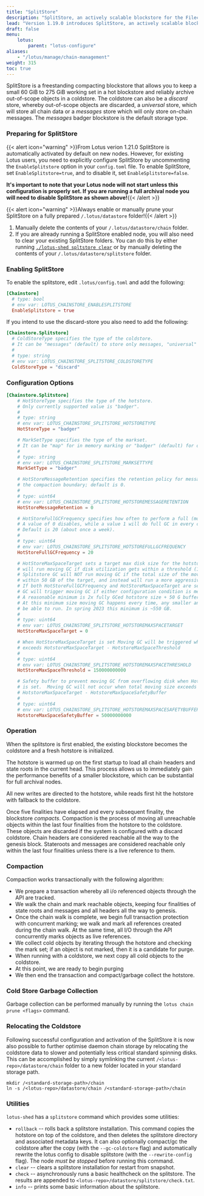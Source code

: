 ```yaml
---
title: "SplitStore"
description: "SplitStore, an actively scalable blockstore for the Filecoin chain which reduces the performance impact of large blockstores."
lead: "Version 1.19.0 introduces SplitStore, an actively scalable blockstore for the Filecoin chain which reduces the performance impact of large blockstores."
draft: false
menu:
    lotus:
        parent: "lotus-configure"
aliases:
    - "/lotus/manage/chain-management"
weight: 315
toc: true
---
```


SplitStore is a freestanding compacting blockstore that allows you to keep a small 60 GiB to 275 GiB working set in a hot blockstore and reliably archive out-of-scope objects in a coldstore. The coldstore can also be a _discard_ store, whereby out-of-scope objects are discarded, a _universal_ store, which will store all chain data or a  _messages_ store which will only store on-chain messages. The _messages_ badger blockstore is the default storage type.

### Preparing for SplitStore

{{< alert icon="warning" >}}From Lotus verion 1.21.0 SplitStore is automatically activated by default on new nodes. However, for existing Lotus users, you need to explicitly configure SplitStore by uncommenting the `EnableSplitstore` option in your `config.toml` file. To enable SplitStore, set `EnableSplitstore=true`, and to disable it, set `EnableSplitstore=false`.

**It's important to note that your Lotus node will not start unless this configuration is properly set. If you are running a full archival node you will need to disable SplitStore as shown above!**{{< /alert >}}

{{< alert icon="warning" >}}Always enable or manually prune your SplitStore on a fully prepared `/.lotus/datastore` folder!{{< /alert >}}

1. Manually delete the contents of your `/.lotus/datastore/chain` folder.	
2. If you are already running a SplitStore enabled node, you will also need to clear your existing SplitStore folders. You can do this by either running [`./lotus-shed spltstore clear`](https://lotus.filecoin.io/lotus/configure/splitstore/#utilities) or by manually deleting the contents of your `/.lotus/datastore/splitstore` folder.

### Enabling SplitStore 

To enable the splitstore, edit `.lotus/config.toml` and add the following:

```toml
[Chainstore]
  # type: bool
  # env var: LOTUS_CHAINSTORE_ENABLESPLITSTORE
  EnableSplitstore = true
```

If you intend to use the discard-store you also need to add the following:

```toml
[Chainstore.Splitstore]
  # ColdStoreType specifies the type of the coldstore.
  # It can be "messages" (default) to store only messages, "universal" to store all chain state or "discard" for discarding cold blocks.
  #
  # type: string
  # env var: LOTUS_CHAINSTORE_SPLITSTORE_COLDSTORETYPE
  ColdStoreType = "discard"
```

### Configuration Options

```toml
[Chainstore.Splitstore]
    # HotStoreType specifies the type of the hotstore.
    # Only currently supported value is "badger".
    #
    # type: string
    # env var: LOTUS_CHAINSTORE_SPLITSTORE_HOTSTORETYPE
    HotStoreType = "badger"

    # MarkSetType specifies the type of the markset.
    # It can be "map" for in memory marking or "badger" (default) for on-disk marking.
    #
    # type: string
    # env var: LOTUS_CHAINSTORE_SPLITSTORE_MARKSETTYPE
    MarkSetType = "badger"

    # HotStoreMessageRetention specifies the retention policy for messages, in finalities beyond
    # the compaction boundary; default is 0.
    #
    # type: uint64
    # env var: LOTUS_CHAINSTORE_SPLITSTORE_HOTSTOREMESSAGERETENTION
    HotStoreMessageRetention = 0

    # HotStoreFullGCFrequency specifies how often to perform a full (moving) GC on the hotstore.
    # A value of 0 disables, while a value 1 will do full GC in every compaction.
    # Default is 20 (about once a week).
    #
    # type: uint64
    # env var: LOTUS_CHAINSTORE_SPLITSTORE_HOTSTOREFULLGCFREQUENCY
    HotStoreFullGCFrequency = 20

    # HotStoreMaxSpaceTarget sets a target max disk size for the hotstore. Splitstore GC
    # will run moving GC if disk utilization gets within a threshold (150 GB) of the target.
    # Splitstore GC will NOT run moving GC if the total size of the move would get
    # within 50 GB of the target, and instead will run a more aggressive online GC.
    # If both HotStoreFullGCFrequency and HotStoreMaxSpaceTarget are set then splitstore
    # GC will trigger moving GC if either configuration condition is met.
    # A reasonable minimum is 2x fully GCed hotstore size + 50 G buffer.
    # At this minimum size moving GC happens every time, any smaller and moving GC won't
    # be able to run. In spring 2023 this minimum is ~550 GB.
    #
    # type: uint64
    # env var: LOTUS_CHAINSTORE_SPLITSTORE_HOTSTOREMAXSPACETARGET
    HotStoreMaxSpaceTarget = 0

    # When HotStoreMaxSpaceTarget is set Moving GC will be triggered when total moving size
    # exceeds HotstoreMaxSpaceTarget - HotstoreMaxSpaceThreshold
    #
    # type: uint64
    # env var: LOTUS_CHAINSTORE_SPLITSTORE_HOTSTOREMAXSPACETHRESHOLD
    HotStoreMaxSpaceThreshold = 150000000000

    # Safety buffer to prevent moving GC from overflowing disk when HotStoreMaxSpaceTarget
    # is set.  Moving GC will not occur when total moving size exceeds
    # HotstoreMaxSpaceTarget - HotstoreMaxSpaceSafetyBuffer
    #
    # type: uint64
    # env var: LOTUS_CHAINSTORE_SPLITSTORE_HOTSTOREMAXSPACESAFETYBUFFER
    HotstoreMaxSpaceSafetyBuffer = 50000000000
  ```

### Operation

When the splitstore is first enabled, the existing blockstore becomes the coldstore and a fresh hotstore is initialized.

The hotstore is warmed up on the first startup to load all chain headers and state roots in the current head. This process allows us to immediately gain the performance benefits of a smaller blockstore, which can be substantial for full archival nodes.

All new writes are directed to the hotstore, while reads first hit the hotstore with fallback to the coldstore.

Once five finalities have elapsed and every subsequent finality, the blockstore _compacts_. Compaction is the process of moving all unreachable objects within the last four finalities from the hotstore to the coldstore. These objects are discarded if the system is configured with a discard coldstore. Chain headers are considered reachable all the way to the genesis block. Stateroots and messages are considered reachable only within the last four finalities unless there is a live reference to them.

### Compaction

Compaction works transactionally with the following algorithm:

- We prepare a transaction whereby all i/o referenced objects through the API are tracked.
- We walk the chain and mark reachable objects, keeping four finalities of state roots and messages and all headers all the way to genesis.
- Once the chain walk is complete, we begin full transaction protection with concurrent marking; we walk and mark all references created during the chain walk. At the same time, all I/O through the API concurrently marks objects as live references.
- We collect cold objects by iterating through the hotstore and checking the mark set; if an object is not marked, then it is a candidate for purge.
- When running with a coldstore, we next copy all cold objects to the coldstore.
- At this point, we are ready to begin purging
- We then end the transaction and compact/garbage collect the hotstore.

### Cold Store Garbage Collection

Garbage collection can be performed manually by running the `lotus chain prune <flags>` command.

### Relocating the Coldstore

Following successful configuration and activation of the SplitStore it is now also possible to further optimise daemon chain storage by relocating the coldstore data to slower and potentially less critical standard spinning disks. This can be accomplished by simply symlinking the current `/<lotus-repo>/datastore/chain` folder to a new folder located in your standard storage path.

```shell
mkdir /<standard-storage-path>/chain
ln -s /<lotus-repo>/datastore/chain /<standard-storage-path>/chain
```

### Utilities

`lotus-shed` has a `splitstore` command which provides some utilities:

- `rollback` -- rolls back a splitstore installation. This command copies the hotstore on top of the coldstore, and then deletes the splitstore directory and associated metadata keys. It can also optionally compact/gc the coldstore after the copy (with the `--gc-coldstore` flag) and automatically rewrite the lotus config to disable splitstore (with the `--rewrite-config` flag). The node *must be stopped* before running this command.
- `clear` -- clears a splitstore installation for restart from snapshot.
- `check` -- asynchronously runs a basic healthcheck on the splitstore.
  The results are appended to `<lotus-repo>/datastore/splitstore/check.txt`.
- `info` -- prints some basic information about the splitstore.
